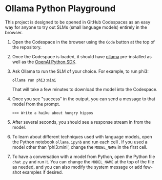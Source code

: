 # Ollama Python Playground

This project is designed to be opened in GitHub Codespaces as an easy way for anyone to try out SLMs (small language models) entirely in the browser.

1. Open the Codespace in the browser using the `Code` button at the top of the repository.
2. Once the Codespace is loaded, it should have [ollama]() pre-installed as well as the [OpenAI Python SDK]().
3. Ask Ollama to run the SLM of your choice. For example, to run phi3:

    ```shell
    ollama run phi3:mini
    ```

    That will take a few minutes to download the model into the Codespace.
4. Once you see "success" in the output, you can send a message to that model from the prompt.

    ```shell
    >>> Write a haiku about hungry hippos
    ```

5. After several seconds, you should see a response stream in from the model.
6. To learn about different techniques used with language models, open the Python notebook `ollama.ipynb` and run each cell . If you used a model other than 'phi3:mini', change the `MODEL_NAME` in the first cell.
7. To have a conversation with a model from Python, open the Python file `chat.py` and run it. You can change the `MODEL_NAME` at the top of the file as needed, and you can also modify the system message or add few-shot examples if desired.



